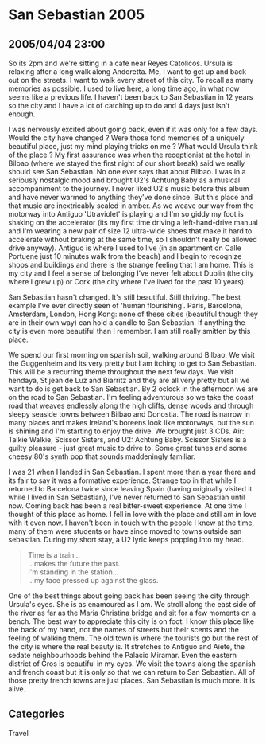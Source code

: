 # San Sebastian 2005
## 2005/04/04 23:00

So its 2pm and we're sitting in a cafe near Reyes Catolicos. Ursula is
relaxing after a long walk along Andoretta. Me, I want to get up and
back out on the streets. I want to walk every street of this city. To
recall as many memories as possible. I used to live here, a long time
ago, in what now seems like a previous life. I haven't been back to
San Sebastian in 12 years so the city and I have a lot of catching up
to do and 4 days just isn't enough.

I was nervously excited about going back, even if it was only for a
few days. Would the city have changed ? Were those fond memories of a
uniquely beautiful place, just my mind playing tricks on me ? What
would Ursula think of the place ? My first assurance was when the
receptionist at the hotel in Bilbao (where we stayed the first night
of our short break) said we really should see San Sebastian. No one
ever says that about Bilbao. I was in a seriously nostalgic mood and
brought U2's Achtung Baby as a musical accompaniment to the journey. I
never liked U2's music before this album and have never warmed to
anything they've done since. But this place and that music are
inextricably sealed in amber. As we weave our way from the motorway
into Antiguo 'Utraviolet' is playing and I'm so giddy my foot is
shaking on the accelerator (its my first time driving a
left-hand-drive manual and I'm wearing a new pair of size 12
ultra-wide shoes that make it hard to accelerate without braking at
the same time, so I shouldn't really be allowed drive anyway). Antiguo
is where I used to live (in an apartment on Calle Portuene just 10
minutes walk from the beach) and I begin to recognize shops and
buildings and there is the strange feeling that I am home. This is my
city and I feel a sense of belonging I've never felt about Dublin (the
city where I grew up) or Cork (the city where I've lived for the past
10 years).

San Sebastian hasn't changed. It's still beautiful. Still
thriving. The best example I've ever directly seen of 'human
flourishing'. Paris, Barcelona, Amsterdam, London, Hong Kong: none of
these cities (beautiful though they are in their own way) can hold a
candle to San Sebastian. If anything the city is even more beautiful
than I remember. I am still really smitten by this place. 

We spend our first morning on spanish soil, walking around Bilbao. We
visit the Guggenheim and its very pretty but I am itching to get to
San Sebastian. This will be a recurring theme throughout the next few
days. We visit hendaya, St jean de Luz and Biarritz and they are all
very pretty but all we want to do is get back to San Sebastian. By 2
oclock in the afternoon we are on the road to San Sebastian. I'm
feeling adventurous so we take the coast road that weaves endlessly
along the high cliffs, dense woods and through sleepy seaside towns
between Bilbao and Donostia. The road is narrow in many places and
makes Ireland's boreens look like motorways, but the sun is shining
and I'm starting to enjoy the drive. We brought just 3 CDs. Air:
Talkie Walkie, Scissor Sisters, and U2: Achtung Baby. Scissor Sisters
is a guilty pleasure - just great music to drive to. Some great tunes
and some cheesy 80's synth pop that sounds maddeningly familiar. 

I was 21 when I landed in San Sebastian. I spent more than a year
there and its fair to say it was a formative experience. Strange too
in that while I returned to Barcelona twice since leaving Spain
(having originally visited it while I lived in San Sebastian), I've
never returned to San Sebastian until now. Coming back has been a real
bitter-sweet experience. At one time I thought of this place as
home. I fell in love with the place and still am in love with it even
now. I haven't been in touch with the people I knew at the time, many
of them were students or have since moved to towns outside san
sebastian. During my short stay, a U2 lyric keeps popping into my
head.

> Time is a train...  
> ...makes the future the past.  
> I'm standing in the station...  
> ...my face pressed up against the glass.

One of the best things about going back has been seeing the city
through Ursula's eyes. She is as enamoured as I am. We stroll along
the east side of the river as far as the Maria Christina bridge and
sit for a few moments on a bench. The best way to appreciate this city
is on foot. I know this place like the back of my hand, not the names
of streets but their scents and the feeling of walking them. The old
town is where the tourists go but the rest of the city is where the
real beauty is. It stretches to Antiguo and Aiete, the sedate
neighbourhoods behind the Palacio Miramar. Even the eastern district
of Gros is beautiful in my eyes. We visit the towns along the spanish
and french coast but it is only so that we can return to San
Sebastian. All of those pretty french towns are just places. San
Sebastian is much more. It is alive.

## Categories
Travel

